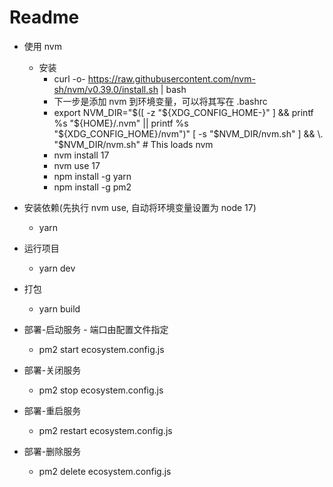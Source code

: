 # Readme

- 使用 nvm
  - 安装
    - curl -o- https://raw.githubusercontent.com/nvm-sh/nvm/v0.39.0/install.sh | bash
    - 下一步是添加 nvm 到环境变量，可以将其写在 .bashrc
    - export NVM_DIR="$([ -z "${XDG_CONFIG_HOME-}" ] && printf %s "${HOME}/.nvm" || printf %s "${XDG_CONFIG_HOME}/nvm")"
      [ -s "$NVM_DIR/nvm.sh" ] && \. "$NVM_DIR/nvm.sh" # This loads nvm
    - nvm install 17
    - nvm use 17
    - npm install -g yarn
    - npm install -g pm2

- 安装依赖(先执行 nvm use, 自动将环境变量设置为 node 17)
  - yarn
- 运行项目
  - yarn dev
- 打包
  - yarn build

- 部署-启动服务 - 端口由配置文件指定
  - pm2 start ecosystem.config.js
- 部署-关闭服务
  - pm2 stop ecosystem.config.js
- 部署-重启服务
  - pm2 restart ecosystem.config.js
- 部署-删除服务
  - pm2 delete ecosystem.config.js

